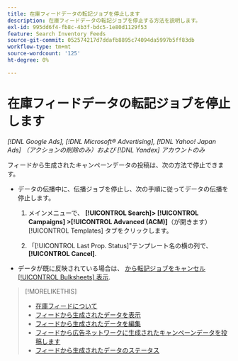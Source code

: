 ```yaml
---
title: 在庫フィードデータの転記ジョブを停止します
description: 在庫フィードデータの転記ジョブを停止する方法を説明します。
exl-id: 995dd6f4-fb8c-4b3f-bdc5-1e80d1129f53
feature: Search Inventory Feeds
source-git-commit: 052574217d7ddafb8895c74094da5997b5ff83db
workflow-type: tm+mt
source-wordcount: '125'
ht-degree: 0%

---
```


# 在庫フィードデータの転記ジョブを停止します

*[!DNL Google Ads], [!DNL Microsoft® Advertising], [!DNL Yahoo! Japan Ads] （アクションの削除のみ）および [!DNL Yandex] アカウントのみ*

フィードから生成されたキャンペーンデータの投稿は、次の方法で停止できます。

* データの伝播中に、伝播ジョブを停止し、次の手順に従ってデータの伝播を停止します。

   1. メインメニューで、 **[!UICONTROL Search]> [!UICONTROL Campaigns] >[!UICONTROL Advanced (ACM)]**（が開きます） [!UICONTROL Templates] タブをクリックします。

   1. 「[!UICONTROL Last Prop. Status]&quot;テンプレート名の横の列で、 **[!UICONTROL Cancel]**.

* データが既に反映されている場合は、 [から転記ジョブをキャンセル [!UICONTROL Bulksheets] 表示](/help/search-social-commerce/campaign-management/bulksheets/bulksheet-stop-job.md).

>[!MORELIKETHIS]
>
>* [在庫フィードについて](inventory-feeds-about.md)
>* [フィードから生成されたデータを表示](propagated-data-view.md)
>* [フィードから生成されたデータを編集](propagated-data-edit.md)
>* [フィードから広告ネットワークに生成されたキャンペーンデータを投稿します](propagated-data-post.md)
>* [フィードから生成されたデータのステータス](propagated-data-status.md)
